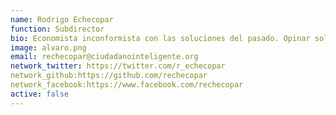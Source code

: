 ```yaml
---
name: Rodrigo Echecopar
function: Subdirector
bio: Economista inconformista con las soluciones del pasado. Opinar solo es fácil, en lo colectivo está el futuro. 
image: alvaro.png
email: rechecopar@ciudadanointeligente.org
network_twitter: https://twitter.com/r_echecopar
network_github:https://github.com/rechecopar
network_facebook:https://www.facebook.com/rechecopar
active: false
---
```

